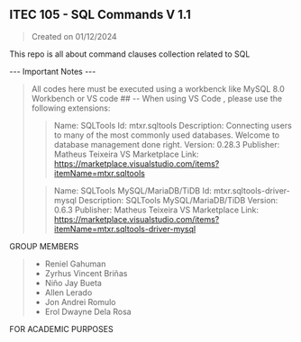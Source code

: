 ##  ITEC 105 - SQL Commands V 1.1
> Created on 01/12/2024

This repo is all about command clauses collection related to SQL 

--- Important Notes ---
> All codes here must be executed using a workbenck like MySQL 8.0 Workbench or VS code ## --
> When using VS Code , please use the following extensions: 
> 
> > Name: SQLTools
> > Id: mtxr.sqltools
> > Description: Connecting users to many of the most commonly used databases. Welcome to database management done right.
> > Version: 0.28.3
> > Publisher: Matheus Teixeira
> > VS Marketplace Link: https://marketplace.visualstudio.com/items?itemName=mtxr.sqltools
>
> > Name: SQLTools MySQL/MariaDB/TiDB
> > Id: mtxr.sqltools-driver-mysql
> > Description: SQLTools MySQL/MariaDB/TiDB
> > Version: 0.6.3
> > Publisher: Matheus Teixeira
> > VS Marketplace Link: https://marketplace.visualstudio.com/items?itemName=mtxr.sqltools-driver-mysql
> >

GROUP MEMBERS
> - Reniel Gahuman
> - Zyrhus Vincent Briñas
> - Niño Jay Bueta
> - Allen Lerado
> - Jon Andrei Romulo
> - Erol Dwayne Dela Rosa

FOR ACADEMIC PURPOSES

